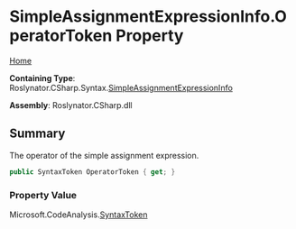 # SimpleAssignmentExpressionInfo\.OperatorToken Property

[Home](../../../../../README.md)

**Containing Type**: Roslynator\.CSharp\.Syntax\.[SimpleAssignmentExpressionInfo](../README.md)

**Assembly**: Roslynator\.CSharp\.dll

## Summary

The operator of the simple assignment expression\.

```csharp
public SyntaxToken OperatorToken { get; }
```

### Property Value

Microsoft\.CodeAnalysis\.[SyntaxToken](https://docs.microsoft.com/en-us/dotnet/api/microsoft.codeanalysis.syntaxtoken)

